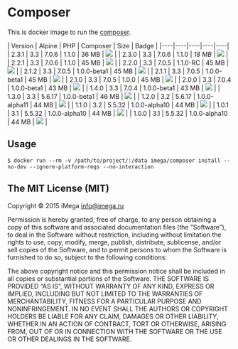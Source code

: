 # Composer
This is docker image to run the [composer](https://getcomposer.org).

| Version | Alpine | PHP | Composer | Size | Badge |
|----|----|----|----|----|
| 2.3.1 | 3.3 | 7.0.6 | 1.1.0 | 36 MB | [![](https://badge.imagelayers.io/imega/composer:2.3.1.svg)](https://imagelayers.io/?images=imega/composer:2.3.1 'Get your own badge on imagelayers.io') |
| 2.3.0 | 3.3 | 7.0.6 | 1.1.0 | *18 MB* | [![](https://badge.imagelayers.io/imega/composer:2.3.0.svg)](https://imagelayers.io/?images=imega/composer:2.3.0 'Get your own badge on imagelayers.io') |
| 2.2.1 | 3.3 | 7.0.6 | 1.1.0 | 45 MB | [![](https://badge.imagelayers.io/imega/composer:2.2.1.svg)](https://imagelayers.io/?images=imega/composer:2.2.1 'Get your own badge on imagelayers.io') |
| 2.2.0 | 3.3 | 7.0.5 | 1.1.0-RC | 45 MB | [![](https://badge.imagelayers.io/imega/composer:2.2.0.svg)](https://imagelayers.io/?images=imega/composer:2.2.0 'Get your own badge on imagelayers.io') |
| 2.1.2 | 3.3 | 7.0.5 | 1.0.0-beta1 | 45 MB | [![](https://badge.imagelayers.io/imega/composer:2.1.2.svg)](https://imagelayers.io/?images=imega/composer:2.1.2 'Get your own badge on imagelayers.io') |
| 2.1.1 | 3.3 | 7.0.5 | 1.0.0-beta1 | 45 MB | [![](https://badge.imagelayers.io/imega/composer:2.1.1.svg)](https://imagelayers.io/?images=imega/composer:2.1.1 'Get your own badge on imagelayers.io') |
| 2.1.0 | 3.3 | 7.0.5 | 1.0.0 | 45 MB | [![](https://badge.imagelayers.io/imega/composer:2.1.0.svg)](https://imagelayers.io/?images=imega/composer:2.1.0 'Get your own badge on imagelayers.io') |
| 2.0.0 | 3.3 | 7.0.4 | 1.0.0-beta1 | 43 MB | [![](https://badge.imagelayers.io/imega/composer:2.0.0.svg)](https://imagelayers.io/?images=imega/composer:2.0.0 'Get your own badge on imagelayers.io') |
| 1.4.0 | 3.3 | 7.0.4 | 1.0.0-beta1 | 43 MB | [![](https://badge.imagelayers.io/imega/composer:1.4.0.svg)](https://imagelayers.io/?images=imega/composer:1.4.0 'Get your own badge on imagelayers.io') |
| 1.3.0 | 3.3 | 5.6.17 | 1.0.0-beta1 | 46 MB | [![](https://badge.imagelayers.io/imega/composer:1.3.0.svg)](https://imagelayers.io/?images=imega/composer:1.3.0 'Get your own badge on imagelayers.io') |
| 1.2.0 | 3.2 | 5.6.17 | 1.0.0-alpha11 | 44 MB | [![](https://badge.imagelayers.io/imega/composer:1.2.0.svg)](https://imagelayers.io/?images=imega/composer:1.2.0 'Get your own badge on imagelayers.io') |
| 1.1.0 | 3.2 | 5.5.32 | 1.0.0-alpha10 | 44 MB | [![](https://badge.imagelayers.io/imega/composer:1.1.0.svg)](https://imagelayers.io/?images=imega/composer:1.1.0 'Get your own badge on imagelayers.io') |
| 1.0.1 | 3.1 | 5.5.32 | 1.0.0-alpha10 | 44 MB | [![](https://badge.imagelayers.io/imega/composer:1.0.1.svg)](https://imagelayers.io/?images=imega/composer:1.0.1 'Get your own badge on imagelayers.io') |
| 1.0.0 | 3.1 | 5.5.32 | 1.0.0-alpha10 | 44 MB | [![](https://badge.imagelayers.io/imega/composer:1.0.0.svg)](https://imagelayers.io/?images=imega/composer:1.0.0 'Get your own badge on imagelayers.io') |

## Usage

```
$ docker run --rm -v /path/to/project/:/data imega/composer install --no-dev --ignore-platform-reqs --no-interaction
```

##  The MIT License (MIT)

Copyright © 2015 iMega <info@imega.ru>

Permission is hereby granted, free of charge, to any person obtaining a copy of this software and associated documentation files (the “Software”), to deal in the Software without restriction, including without limitation the rights to use, copy, modify, merge, publish, distribute, sublicense, and/or sell copies of the Software, and to permit persons to whom the Software is furnished to do so, subject to the following conditions:

The above copyright notice and this permission notice shall be included in all copies or substantial portions of the Software.
THE SOFTWARE IS PROVIDED “AS IS”, WITHOUT WARRANTY OF ANY KIND, EXPRESS OR IMPLIED, INCLUDING BUT NOT LIMITED TO THE WARRANTIES OF MERCHANTABILITY, FITNESS FOR A PARTICULAR PURPOSE AND NONINFRINGEMENT. IN NO EVENT SHALL THE AUTHORS OR COPYRIGHT HOLDERS BE LIABLE FOR ANY CLAIM, DAMAGES OR OTHER LIABILITY, WHETHER IN AN ACTION OF CONTRACT, TORT OR OTHERWISE, ARISING FROM, OUT OF OR IN CONNECTION WITH THE SOFTWARE OR THE USE OR OTHER DEALINGS IN THE SOFTWARE.
